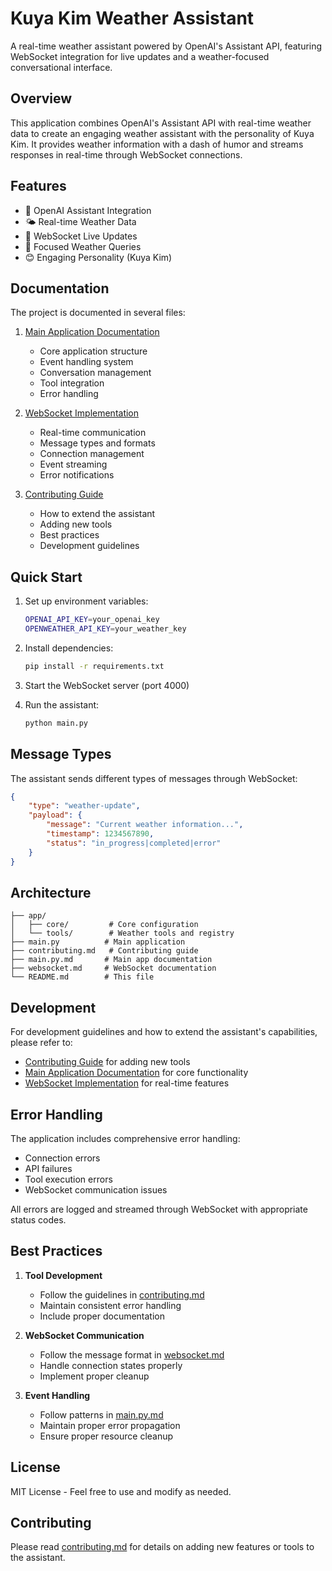 # Kuya Kim Weather Assistant

A real-time weather assistant powered by OpenAI's Assistant API, featuring WebSocket integration for live updates and a weather-focused conversational interface.

## Overview

This application combines OpenAI's Assistant API with real-time weather data to create an engaging weather assistant with the personality of Kuya Kim. It provides weather information with a dash of humor and streams responses in real-time through WebSocket connections.

## Features

- 🤖 OpenAI Assistant Integration
- 🌤️ Real-time Weather Data
- 📡 WebSocket Live Updates
- 🎯 Focused Weather Queries
- 😊 Engaging Personality (Kuya Kim)

## Documentation

The project is documented in several files:

1. [Main Application Documentation](main.py.md)
   - Core application structure
   - Event handling system
   - Conversation management
   - Tool integration
   - Error handling

2. [WebSocket Implementation](websocket.md)
   - Real-time communication
   - Message types and formats
   - Connection management
   - Event streaming
   - Error notifications

3. [Contributing Guide](contributing.md)
   - How to extend the assistant
   - Adding new tools
   - Best practices
   - Development guidelines

## Quick Start

1. Set up environment variables:
   ```bash
   OPENAI_API_KEY=your_openai_key
   OPENWEATHER_API_KEY=your_weather_key
   ```

2. Install dependencies:
   ```bash
   pip install -r requirements.txt
   ```

3. Start the WebSocket server (port 4000)

4. Run the assistant:
   ```bash
   python main.py
   ```

## Message Types

The assistant sends different types of messages through WebSocket:

```json
{
    "type": "weather-update",
    "payload": {
        "message": "Current weather information...",
        "timestamp": 1234567890,
        "status": "in_progress|completed|error"
    }
}
```

## Architecture

```
├── app/
│   ├── core/         # Core configuration
│   └── tools/        # Weather tools and registry
├── main.py          # Main application
├── contributing.md   # Contributing guide
├── main.py.md       # Main app documentation
├── websocket.md     # WebSocket documentation
└── README.md        # This file
```

## Development

For development guidelines and how to extend the assistant's capabilities, please refer to:
- [Contributing Guide](contributing.md) for adding new tools
- [Main Application Documentation](main.py.md) for core functionality
- [WebSocket Implementation](websocket.md) for real-time features

## Error Handling

The application includes comprehensive error handling:
- Connection errors
- API failures
- Tool execution errors
- WebSocket communication issues

All errors are logged and streamed through WebSocket with appropriate status codes.

## Best Practices

1. **Tool Development**
   - Follow the guidelines in [contributing.md](contributing.md)
   - Maintain consistent error handling
   - Include proper documentation

2. **WebSocket Communication**
   - Follow the message format in [websocket.md](websocket.md)
   - Handle connection states properly
   - Implement proper cleanup

3. **Event Handling**
   - Follow patterns in [main.py.md](main.py.md)
   - Maintain proper error propagation
   - Ensure proper resource cleanup

## License

MIT License - Feel free to use and modify as needed.

## Contributing

Please read [contributing.md](contributing.md) for details on adding new features or tools to the assistant. 